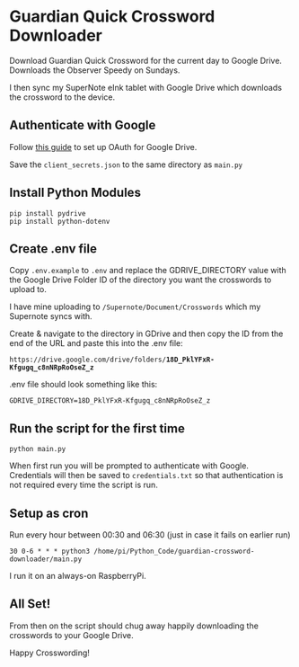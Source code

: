 # Guardian Quick Crossword Downloader

Download Guardian Quick Crossword for the current day to Google Drive.  
Downloads the Observer Speedy on Sundays.

I then sync my SuperNote eInk tablet with Google Drive which downloads the crossword to the device.

## Authenticate with Google

Follow [this guide](https://d35mpxyw7m7k7g.cloudfront.net/bigdata_1/Get+Authentication+for+Google+Service+API+.pdf) to set up OAuth for Google Drive.

Save the `client_secrets.json` to the same directory as `main.py`

## Install Python Modules

```
pip install pydrive
pip install python-dotenv
```

## Create .env file
Copy `.env.example` to  `.env` and replace the GDRIVE_DIRECTORY value with the Google Drive Folder ID of the directory you want the crosswords to upload to.

I have mine uploading to `/Supernote/Document/Crosswords` which my Supernote syncs with.

Create & navigate to the directory in GDrive and then copy the ID from the end of the URL and paste this into the .env file:

`https://drive.google.com/drive/folders/`**`18D_PklYFxR-Kfgugq_c8nNRpRoOseZ_z`**

.env file should look something like this:

```
GDRIVE_DIRECTORY=18D_PklYFxR-Kfgugq_c8nNRpRoOseZ_z
```

## Run the script for the first time

```
python main.py
```

When first run you will be prompted to authenticate with Google.  Credentials will then be saved to `credentials.txt` so that authentication is not required every time the script is run.

## Setup as cron

Run every hour between 00:30 and 06:30 (just in case it fails on earlier run)

```
30 0-6 * * * python3 /home/pi/Python_Code/guardian-crossword-downloader/main.py
```

I run it on an always-on RaspberryPi.

## All Set!

From then on the script should chug away happily downloading the crosswords to your Google Drive.

Happy Crosswording!
